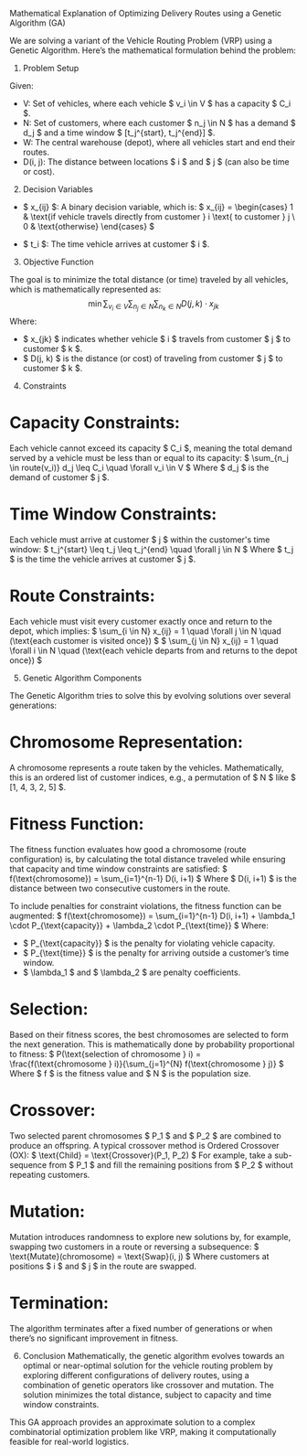  Mathematical Explanation of Optimizing Delivery Routes using a Genetic Algorithm (GA)

We are solving a variant of the Vehicle Routing Problem (VRP) using a Genetic Algorithm. Here’s the mathematical formulation behind the problem:

 1. Problem Setup

Given:
- V: Set of vehicles, where each vehicle $ v_i \in V $ has a capacity $ C_i $.
- N: Set of customers, where each customer $ n_j \in N $ has a demand $ d_j $ and a time window $ [t_j^{start}, t_j^{end}] $.
- W: The central warehouse (depot), where all vehicles start and end their routes.
- D(i, j): The distance between locations $ i $ and $ j $ (can also be time or cost).

 2. Decision Variables

- $ x_{ij} $: A binary decision variable, which is:
  $
  x_{ij} = 
  \begin{cases} 
  1 & \text{if vehicle travels directly from customer } i \text{ to customer } j \\
  0 & \text{otherwise}
  \end{cases}
  $
  
- $ t_i $: The time vehicle arrives at customer $ i $.

 3. Objective Function

The goal is to minimize the total distance (or time) traveled by all vehicles, which is mathematically represented as:
$$
\min \sum_{v_i \in V} \sum_{n_j \in N} \sum_{n_k \in N} D(j, k) \cdot x_{jk}
$$
Where:
- $ x_{jk} $ indicates whether vehicle $ i $ travels from customer $ j $ to customer $ k $.
- $ D(j, k) $ is the distance (or cost) of traveling from customer $ j $ to customer $ k $.

 4. Constraints

# Capacity Constraints:
Each vehicle cannot exceed its capacity $ C_i $, meaning the total demand served by a vehicle must be less than or equal to its capacity:
$
\sum_{n_j \in route(v_i)} d_j \leq C_i \quad \forall v_i \in V
$
Where $ d_j $ is the demand of customer $ j $.

# Time Window Constraints:
Each vehicle must arrive at customer $ j $ within the customer's time window:
$
t_j^{start} \leq t_j \leq t_j^{end} \quad \forall j \in N
$
Where $ t_j $ is the time the vehicle arrives at customer $ j $.

# Route Constraints:
Each vehicle must visit every customer exactly once and return to the depot, which implies:
$
\sum_{i \in N} x_{ij} = 1 \quad \forall j \in N \quad (\text{each customer is visited once})
$
$
\sum_{j \in N} x_{ij} = 1 \quad \forall i \in N \quad (\text{each vehicle departs from and returns to the depot once})
$

 5. Genetic Algorithm Components

The Genetic Algorithm tries to solve this by evolving solutions over several generations:

# Chromosome Representation:
A chromosome represents a route taken by the vehicles. Mathematically, this is an ordered list of customer indices, e.g., a permutation of $ N $ like $ [1, 4, 3, 2, 5] $.

# Fitness Function:
The fitness function evaluates how good a chromosome (route configuration) is, by calculating the total distance traveled while ensuring that capacity and time window constraints are satisfied:
$
f(\text{chromosome}) = \sum_{i=1}^{n-1} D(i, i+1)
$
Where $ D(i, i+1) $ is the distance between two consecutive customers in the route.

To include penalties for constraint violations, the fitness function can be augmented:
$
f(\text{chromosome}) = \sum_{i=1}^{n-1} D(i, i+1) + \lambda_1 \cdot P_{\text{capacity}} + \lambda_2 \cdot P_{\text{time}}
$
Where:
- $ P_{\text{capacity}} $ is the penalty for violating vehicle capacity.
- $ P_{\text{time}} $ is the penalty for arriving outside a customer’s time window.
- $ \lambda_1 $ and $ \lambda_2 $ are penalty coefficients.

# Selection:
Based on their fitness scores, the best chromosomes are selected to form the next generation. This is mathematically done by probability proportional to fitness:
$
P(\text{selection of chromosome } i) = \frac{f(\text{chromosome } i)}{\sum_{j=1}^{N} f(\text{chromosome } j)}
$
Where $ f $ is the fitness value and $ N $ is the population size.

# Crossover:
Two selected parent chromosomes $ P_1 $ and $ P_2 $ are combined to produce an offspring. A typical crossover method is Ordered Crossover (OX):
$
\text{Child} = \text{Crossover}(P_1, P_2)
$
For example, take a sub-sequence from $ P_1 $ and fill the remaining positions from $ P_2 $ without repeating customers.

# Mutation:
Mutation introduces randomness to explore new solutions by, for example, swapping two customers in a route or reversing a subsequence:
$
\text{Mutate}(chromosome) = \text{Swap}(i, j)
$
Where customers at positions $ i $ and $ j $ in the route are swapped.

# Termination:
The algorithm terminates after a fixed number of generations or when there’s no significant improvement in fitness.

 6. Conclusion
Mathematically, the genetic algorithm evolves towards an optimal or near-optimal solution for the vehicle routing problem by exploring different configurations of delivery routes, using a combination of genetic operators like crossover and mutation. The solution minimizes the total distance, subject to capacity and time window constraints.

This GA approach provides an approximate solution to a complex combinatorial optimization problem like VRP, making it computationally feasible for real-world logistics.